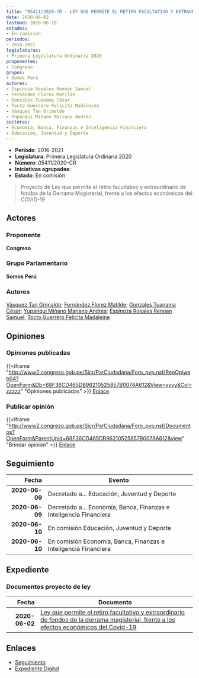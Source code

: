 ```yaml
---
title: "05411/2020-CR - LEY QUE PERMITE EL RETIRO FACULTATIVO Y EXTRAORDINARIO DE FONDOS DE LA DERRAMA MAGISTERIAL, FRENTE A LOS EFECTOS ECONÓMICOS DEL COVID-19"
date: 2020-06-02
lastmod: 2020-06-10
estados:
- En comisión
periodos:
- 2016-2021
legislaturas:
- Primera Legislatura Ordinaria 2020
proponentes:
- Congreso
grupos:
- Somos Perú
autores:
- Espinoza Rosales Rennan Samuel
- Fernández Florez Matilde
- Gonzales Tuanama César
- Tocto Guerrero Felícita Madaleine
- Vásquez Tan Grimaldo
- Yupanqui Miñano Mariano Andrés
sectores:
- Economía, Banca, Finanzas e Inteligencia Financiera
- Educación, Juventud y Deporte
---
```

- **Periodo**: 2016-2021
- **Legislatura**: Primera Legislatura Ordinaria 2020
- **Número**: 05411/2020-CR
- **Iniciativas agrupadas**: 
- **Estado**: En comisión

> Proyecto de Ley que permite el retiro facultativo y extraordinario de fondos de la Derrama Magisterial, frente a los efectos económicos del COVID-19


## Actores

### Proponente

**Congreso**

### Grupo Parlamentario

**Somos Perú**

### Autores

[Vásquez Tan Grimaldo](mailto:mailto:gvasquez@congreso.gob.pe); [Fernández Florez Matilde](mailto:mailto:mfernandez@congreso.gob.pe); [Gonzales Tuanama César](mailto:mailto:cgonzales@congreso.gob.pe); [Yupanqui Miñano Mariano Andrés](mailto:mailto:myupanqui@congreso.gob.pe); [Espinoza Rosales Rennan Samuel](mailto:mailto:respinoza@congreso.gob.pe); [Tocto Guerrero Felícita Madaleine](mailto:mailto:ftocto@congreso.gob.pe)

## Opiniones

### Opiniones publicadas

{{<iframe "http://www2.congreso.gob.pe/Sicr/ParCiudadana/Foro_pvp.nsf/RepOpiweb04?OpenForm&Db=68F36CD465DB96210525857B0078A612&View=yyyy&Col=zzzzz" "Opiniones publicadas" >}}
[Enlace](http://www2.congreso.gob.pe/Sicr/ParCiudadana/Foro_pvp.nsf/RepOpiweb04?OpenForm&Db=68F36CD465DB96210525857B0078A612&View=yyyy&Col=zzzzz)

### Publicar opinión

{{<iframe "http://www2.congreso.gob.pe/Sicr/ParCiudadana/Foro_pvp.nsf/Documentos?OpenForm&ParentUnid=68F36CD465DB96210525857B0078A612&view" "Brindar opinión" >}}
[Enlace](http://www2.congreso.gob.pe/Sicr/ParCiudadana/Foro_pvp.nsf/Documentos?OpenForm&ParentUnid=68F36CD465DB96210525857B0078A612&view)


## Seguimiento

| Fecha | Evento |
|------:|--------|
| **2020-06-09** | Decretado a... Educación, Juventud y Deporte |
| **2020-06-09** | Decretado a... Economía, Banca, Finanzas e Inteligencia Financiera |
| **2020-06-10** | En comisión Educación, Juventud y Deporte |
| **2020-06-10** | En comisión Economía, Banca, Finanzas e Inteligencia Financiera |

## Expediente

### Documentos proyecto de ley

| Fecha | Documento |
|------:|-----------|
| **2020-06-02** | [Ley que permite el retiro facultativo y extraordinario de fondos de la derrama magisterial, frente a los efectos económicos del Covid-19](http://www.leyes.congreso.gob.pe/Documentos/2016_2021/Proyectos_de_Ley_y_de_Resoluciones_Legislativas/PL05411_20200602.pdf) |

## Enlaces

- [Seguimiento](http://www2.congreso.gob.pe/Sicr/TraDocEstProc/CLProLey2016.nsf/f7fff46988ca05b1052578e100829cc7/254b419981754f3b0525857b007fd092?OpenDocument)
- [Expediente Digital](http://www2.congreso.gob.pe/Sicr/TraDocEstProc/Expvirt_2011.nsf/visbusqptramdoc1621/05411?opendocument)

